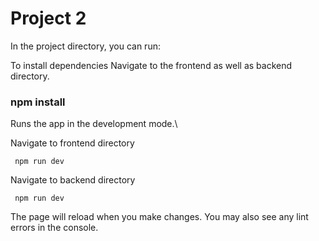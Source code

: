 # Project 2

In the project directory, you can run:

To install dependencies Navigate to the frontend as well as backend directory.

### npm install
Runs the app in the development mode.\

Navigate to frontend directory
```assembly
 npm run dev
```
Navigate to backend directory
```assembly
 npm run dev
```
The page will reload when you make changes.
You may also see any lint errors in the console.
